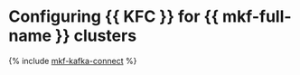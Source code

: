 # Configuring {{ KFC }} for {{ mkf-full-name }} clusters

{% include [mkf-kafka-connect](../../_includes/tutorials/mkf-kafka-connect.md) %}

